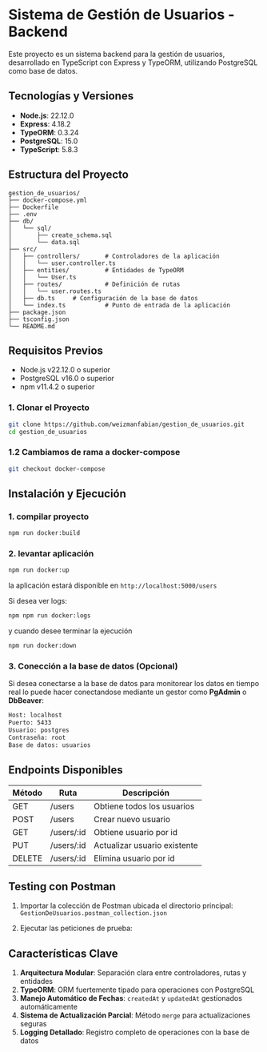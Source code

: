 
# Sistema de Gestión de Usuarios - Backend

Este proyecto es un sistema backend para la gestión de usuarios, desarrollado en TypeScript con Express y TypeORM, utilizando PostgreSQL como base de datos.

## Tecnologías y Versiones

- **Node.js**: 22.12.0
- **Express**: 4.18.2
- **TypeORM**: 0.3.24
- **PostgreSQL**: 15.0
- **TypeScript**: 5.8.3

## Estructura del Proyecto

```
gestion_de_usuarios/
├── docker-compose.yml
├── Dockerfile
├── .env
├── db/
│   └── sql/
│       ├── create_schema.sql
│       └── data.sql
├── src/
│   ├── controllers/       # Controladores de la aplicación
│   │   └── user.controller.ts
│   ├── entities/          # Entidades de TypeORM
│   │   └── User.ts
│   ├── routes/            # Definición de rutas
│   │   └── user.routes.ts
│   ├── db.ts     # Configuración de la base de datos
│   └── index.ts           # Punto de entrada de la aplicación
├── package.json
├── tsconfig.json
└── README.md
```

## Requisitos Previos

- Node.js v22.12.0 o superior
- PostgreSQL v16.0 o superior
- npm v11.4.2 o superior


### 1. Clonar el Proyecto

```bash
git clone https://github.com/weizmanfabian/gestion_de_usuarios.git
cd gestion_de_usuarios
```

### 1.2 Cambiamos de rama a **docker-compose**
```bash
git checkout docker-compose
```

## Instalación y Ejecución

### 1. compilar proyecto

```bash
npm run docker:build
```

### 2. levantar aplicación

```bash
npm run docker:up
```

la aplicación estará disponible en `http://localhost:5000/users`

Si desea ver logs:
```bash
npm npm run docker:logs
```

y cuando desee terminar la ejecución

```bash
npm run docker:down
```

### 3. Conección a la base de datos (Opcional)
Si desea conectarse a la base de datos para monitorear los datos en tiempo real lo puede hacer conectandose mediante un gestor como **PgAdmin** o **DbBeaver**:
```bash
Host: localhost
Puerto: 5433
Usuario: postgres
Contraseña: root
Base de datos: usuarios
```

## Endpoints Disponibles

| Método | Ruta       | Descripción               |
|--------|------------|---------------------------|
| GET    | /users     | Obtiene todos los usuarios|
| POST   | /users     | Crear nuevo usuario       |
| GET    | /users/:id | Obtiene usuario por id |
| PUT    | /users/:id | Actualizar usuario existente |
| DELETE    | /users/:id | Elimina usuario por id |

## Testing con Postman

1. Importar la colección de Postman ubicada el directorio principal:
   `GestionDeUsuarios.postman_collection.json`
   
2. Ejecutar las peticiones de prueba:
   

## Características Clave

1. **Arquitectura Modular**: Separación clara entre controladores, rutas y entidades
2. **TypeORM**: ORM fuertemente tipado para operaciones con PostgreSQL
3. **Manejo Automático de Fechas**: `createdAt` y `updatedAt` gestionados automáticamente
4. **Sistema de Actualización Parcial**: Método `merge` para actualizaciones seguras
5. **Logging Detallado**: Registro completo de operaciones con la base de datos

